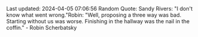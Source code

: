 Last updated: 2024-04-05 07:06:56
Random Quote: Sandy Rivers: "I don't know what went wrong."Robin: "Well, proposing a three way was bad. Starting without us was worse. Finishing in the hallway was the nail in the coffin." - Robin Scherbatsky